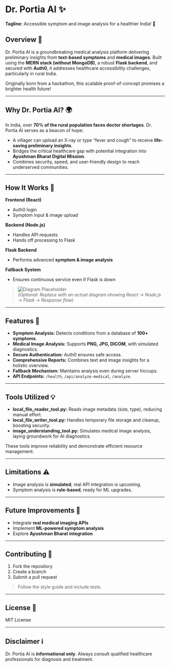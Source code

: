 # Dr. Portia AI ✨
**Tagline:** Accessible symptom and image analysis for a healthier India! 🌿

## Overview 🎉
Dr. Portia AI is a groundbreaking medical analysis platform delivering preliminary insights from **text-based symptoms** and **medical images**. Built using the **MERN stack (without MongoDB)**, a robust **Flask backend**, and secured with **Auth0**, it addresses healthcare accessibility challenges, particularly in rural India.

Originally born from a hackathon, this scalable proof-of-concept promises a brighter health future!

---

## Why Dr. Portia AI? 🌍
In India, over **70% of the rural population faces doctor shortages**. Dr. Portia AI serves as a beacon of hope:

- A villager can upload an X-ray or type “fever and cough” to receive **life-saving preliminary insights**.
- Bridges the critical healthcare gap with potential integration into **Ayushman Bharat Digital Mission**.
- Combines security, speed, and user-friendly design to reach underserved communities.

---

## How It Works 🚀

**Frontend (React)**  
- Auth0 login  
- Symptom input & image upload  

**Backend (Node.js)**  
- Handles API requests  
- Hands off processing to Flask  

**Flask Backend**  
- Performs advanced **symptom & image analysis**  

**Fallback System**  
- Ensures continuous service even if Flask is down  

> ![Diagram Placeholder](link-to-diagram.png)  
> *(Optional: Replace with an actual diagram showing React → Node.js → Flask → Response flow)*

---

## Features 🌟
- **Symptom Analysis:** Detects conditions from a database of **100+ symptoms**.
- **Medical Image Analysis:** Supports **PNG, JPG, DICOM**, with simulated diagnostics.
- **Secure Authentication:** Auth0 ensures safe access.
- **Comprehensive Reports:** Combines text and image insights for a holistic overview.
- **Fallback Mechanism:** Maintains analysis even during server hiccups.
- **API Endpoints:** `/health`, `/api/analyze-medical`, `/analyze`.

---

## Tools Utilized 💡
- **local_file_reader_tool.py:** Reads image metadata (size, type), reducing manual effort.
- **local_file_writer_tool.py:** Handles temporary file storage and cleanup, boosting security.
- **image_understanding_tool.py:** Simulates medical image analysis, laying groundwork for AI diagnostics.

These tools improve reliability and demonstrate efficient resource management.

---

## Limitations ⚠️
- Image analysis is **simulated**; real API integration is upcoming.
- Symptom analysis is **rule-based**, ready for ML upgrades.

---

## Future Improvements 🌱
- Integrate **real medical imaging APIs**
- Implement **ML-powered symptom analysis**
- Explore **Ayushman Bharat integration**

---

## Contributing 🤝
1. Fork the repository  
2. Create a branch  
3. Submit a pull request  

> Follow the style guide and include tests.

---

## License 📜
MIT License

---

## Disclaimer ℹ️
Dr. Portia AI is **informational only**. Always consult qualified healthcare professionals for diagnosis and treatment.
